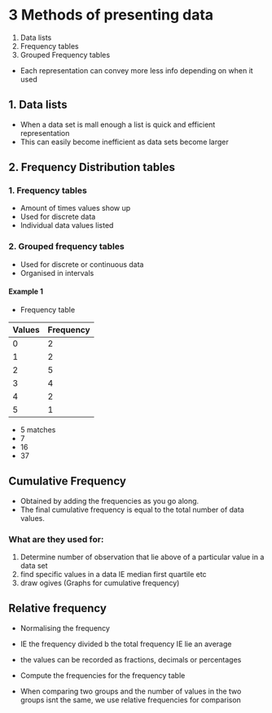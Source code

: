 # 3 Methods of presenting data

1. Data lists
2. Frequency tables
3. Grouped Frequency tables

- Each representation can convey more less info depending on when it used

## 1. Data lists

- When a data set is mall enough a list is quick and efficient representation
- This can easily become inefficient as data sets become larger


## 2. Frequency Distribution tables

### 1. Frequency tables

- Amount of times values show up 
- Used for discrete data
- Individual data values listed

### 2. Grouped frequency tables

- Used for discrete or continuous data
- Organised in intervals

#### Example  1

- Frequency table

| Values | Frequency |
| ------ | --------- |
| 0      | 2         |
| 1      | 2         |
| 2      | 5         |
| 3      | 4         |
| 4      | 2         |
| 5      | 1         |
- 5 matches
- 7
- 16
- 37

## Cumulative Frequency

- Obtained by adding the frequencies as you go along.
- The final cumulative frequency is equal to the total number of data values.
### What are they used for:

1. Determine number of observation that lie above of a particular value in a data set
2. find specific values in a data IE median first quartile etc
3. draw ogives (Graphs for cumulative frequency)

## Relative frequency

- Normalising the frequency
- IE the frequency divided b the total frequency IE lie an average
- the values can be recorded as fractions, decimals or percentages
- Compute the frequencies for the frequency table

- When comparing two groups and the number of values in the two groups isnt the same, we use relative frequencies for comparison





